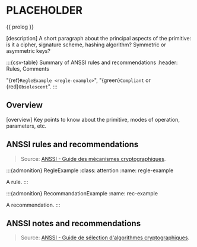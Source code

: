 # PLACEHOLDER

{{ prolog }}

[description]
A short paragraph about the principal aspects of the primitive: is it a cipher,
signature scheme, hashing algorithm? Symmetric or asymmetric keys?

:::{csv-table} Summary of ANSSI rules and recommendations
:header: Rules, Comments

"{ref}`RegleExample <regle-example>`", "{green}`Compliant` or {red}`Obsolescent`".
:::

## Overview

[overview]
Key points to know about the primitive, modes of operation, parameters, etc.

## ANSSI rules and recommendations

> Source: [ANSSI - Guide des mécanismes cryptographiques](https://www.ssi.gouv.fr/uploads/2021/03/anssi-guide-mecanismes_crypto-2.04.pdf).

:::{admonition} RegleExample
:class: attention
:name: regle-example

A rule.
:::

:::{admonition} RecommandationExample
:name: rec-example

A recommendation.
:::

## ANSSI notes and recommendations

> Source: [ANSSI - Guide de sélection d'algorithmes cryptographiques](https://cyber.gouv.fr/sites/default/files/2021/03/anssi-guide-selection_crypto-1.0.pdf).

